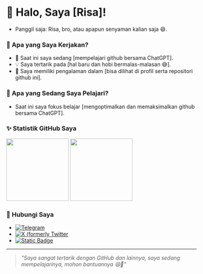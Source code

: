 # 👋 Halo, Saya [Risa]!
- Panggil saja: Risa, bro, atau apapun senyaman kalian saja 😄.

### 🔭 Apa yang Saya Kerjakan?
- 🌟 Saat ini saya sedang [mempelajari github bersama ChatGPT].
- 💡 Saya tertarik pada [hal baru dan hobi bermalas-malasan 😅].
- 🚀 Saya memiliki pengalaman dalam [bisa dilihat di profil serta repositori github ini].

### 🌱 Apa yang Sedang Saya Pelajari?
- Saat ini saya fokus belajar [mengoptimalkan dan memaksimalkan github bersama ChatGPT].

### ✨ Statistik GitHub Saya
<div>
  <img height="165em" src="https://github-readme-stats.vercel.app/api?username=risawitama&show_icons=true&hide_border=true&count_private=true&theme=radical" />
  <img height="165em" src="https://github-readme-stats.vercel.app/api/top-langs/?username=risawitama&layout=compact&theme=radical" />
</div>

### 💼 Hubungi Saya
- [![Telegram](https://img.shields.io/badge/_@_RisaWitama_-white?style=flat-square&logo=telegram&labelColor=white&color=%2326A5E4)](https://t.me/RisaWitama)
- [![X (formerly Twitter](https://img.shields.io/badge/_@_ardiirsw__-grey?style=flat-square&logo=x&logoColor=white&labelColor=grey&color=white)](https://x.com/ardiirsw_)
- [![Static Badge](https://img.shields.io/badge/_@_ardiirsw__-white?style=flat-square&logo=instagram&logoColor=%23FF0069&labelColor=white&color=%23FF0069)](https://instagram.com/ardiirsw_)

---

> *"Saya sangat tertarik dengan GitHub dan lainnya,
      saya sedang mempelajarinya, mohon bantuannya 😄🙏"*

